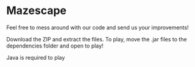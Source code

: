 # Mazescape
Feel free to mess around with our code and send us your improvements!

Download the ZIP and extract the files. To play, move the .jar files to the dependencies folder and open to play!

Java is required to play

